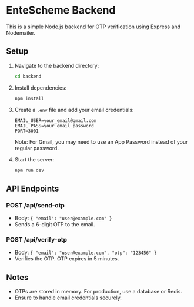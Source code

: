 # EnteScheme Backend

This is a simple Node.js backend for OTP verification using Express and Nodemailer.

## Setup

1. Navigate to the backend directory:
   ```bash
   cd backend
   ```

2. Install dependencies:
   ```bash
   npm install
   ```

3. Create a `.env` file and add your email credentials:
   ```
   EMAIL_USER=your_email@gmail.com
   EMAIL_PASS=your_email_password
   PORT=3001
   ```

   Note: For Gmail, you may need to use an App Password instead of your regular password.

4. Start the server:
   ```bash
   npm run dev
   ```

## API Endpoints

### POST /api/send-otp
- Body: `{ "email": "user@example.com" }`
- Sends a 6-digit OTP to the email.

### POST /api/verify-otp
- Body: `{ "email": "user@example.com", "otp": "123456" }`
- Verifies the OTP. OTP expires in 5 minutes.

## Notes
- OTPs are stored in memory. For production, use a database or Redis.
- Ensure to handle email credentials securely.
